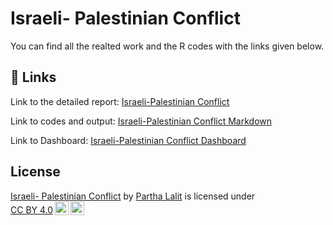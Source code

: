 
# Israeli- Palestinian Conflict

You can find all the realted work and the R codes with the links given below.

## 🔗 Links

Link to the detailed report: [Israeli-Palestinian Conflict](https://rpubs.com/parth_lalit/ispel)

Link to codes and output: [Israeli-Palestinian Conflict Markdown](https://rpubs.com/parth_lalit/ispelmd)

Link to Dashboard: [Israeli-Palestinian Conflict Dashboard](https://rpubs.com/parth_lalit/ispeldash)


## License
<p xmlns:cc="http://creativecommons.org/ns#" xmlns:dct="http://purl.org/dc/terms/"><a property="dct:title" rel="cc:attributionURL" href="https://github.com/parthalalit/Israeli-Palestinian-Conflict">Israeli- Palestinian Conflict</a> by <a rel="cc:attributionURL dct:creator" property="cc:attributionName" href="https://www.linkedin.com/in/partha-l-659b33197/">Partha Lalit</a> is licensed under <a href="http://creativecommons.org/licenses/by/4.0/?ref=chooser-v1" target="_blank" rel="license noopener noreferrer" style="display:inline-block;">CC BY 4.0<img style="height:22px!important;margin-left:3px;vertical-align:text-bottom;" src="https://mirrors.creativecommons.org/presskit/icons/cc.svg?ref=chooser-v1"><img style="height:22px!important;margin-left:3px;vertical-align:text-bottom;" src="https://mirrors.creativecommons.org/presskit/icons/by.svg?ref=chooser-v1"></a></p>





